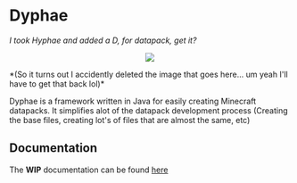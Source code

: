 # Dyphae
*I took Hyphae and added a D, for datapack, get it?*

<p style="text-align:center;"><image src="https://github.com/Dyphae/Dyphae/blob/master/Images/DyLogo.png"></image></p>
*(So it turns out I accidently deleted the image that goes here... um yeah I'll have to get that back lol)*

Dyphae is a framework written in Java for easily creating Minecraft datapacks.
It simplifies alot of the datapack development process (Creating the base files, creating lot's of files that are almost the same, etc)

## Documentation
The **WIP** documentation can be found [here](https://dyphae.github.io/Documentation/)
